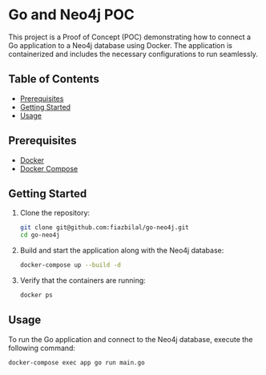 # Go and Neo4j POC

This project is a Proof of Concept (POC) demonstrating how to connect a Go application to a Neo4j database using Docker. The application is containerized and includes the necessary configurations to run seamlessly.

## Table of Contents

- [Prerequisites](#prerequisites)
- [Getting Started](#getting-started)
- [Usage](#usage)

## Prerequisites

- [Docker](https://www.docker.com/get-started)
- [Docker Compose](https://docs.docker.com/compose/)

## Getting Started

1. Clone the repository:

   ```bash
   git clone git@github.com:fiazbilal/go-neo4j.git
   cd go-neo4j

2. Build and start the application along with the Neo4j database:

   ```bash
   docker-compose up --build -d

3. Verify that the containers are running:

   ```bash
   docker ps

## Usage

   To run the Go application and connect to the Neo4j database, execute the following command:

   ```bash
   docker-compose exec app go run main.go
